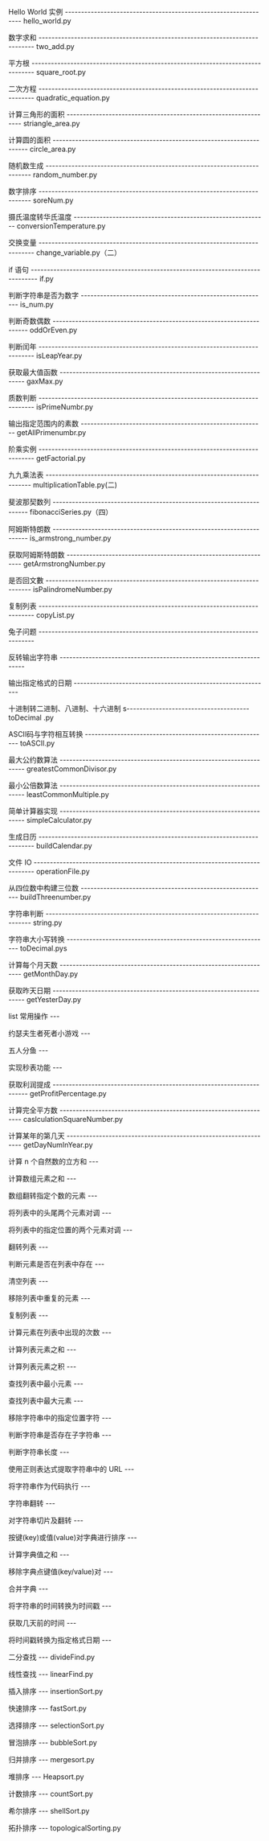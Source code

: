 Hello World 实例	----------------------------------------------------------------	hello_world.py

数字求和	----------------------------------------------------------------------------	two_add.py

平方根	-------------------------------------------------------------------------------	square_root.py

二次方程	----------------------------------------------------------------------------	quadratic_equation.py

计算三角形的面积	----------------------------------------------------------------	striangle_area.py

计算圆的面积	----------------------------------------------------------------------	circle_area.py

随机数生成	-------------------------------------------------------------------------	random_number.py

数字排序	---------------------------------------------------------------------------	soreNum.py

摄氏温度转华氏温度	------------------------------------------------------------	conversionTemperature.py

交换变量	----------------------------------------------------------------------------	change_variable.py（二）

if 语句	--------------------------------------------------------------------------------	if.py

判断字符串是否为数字	----------------------------------------------------------	is_num.py

判断奇数偶数	----------------------------------------------------------------------	oddOrEven.py

判断闰年	----------------------------------------------------------------------------	isLeapYear.py

获取最大值函数	-------------------------------------------------------------------	gaxMax.py

质数判断	----------------------------------------------------------------------------	isPrimeNumbr.py

输出指定范围内的素数	---------------------------------------------------------	getAllPrimenumbr.py

阶乘实例	----------------------------------------------------------------------------	getFactorial.py

九九乘法表	-------------------------------------------------------------------------	multiplicationTable.py(二)

斐波那契数列	----------------------------------------------------------------------	fibonacciSeries.py（四）

阿姆斯特朗数	----------------------------------------------------------------------	is_armstrong_number.py

获取阿姆斯特朗数	----------------------------------------------------------------	getArmstrongNumber.py

是否回文數	-------------------------------------------------------------------------	isPalindromeNumber.py

复制列表	----------------------------------------------------------------------------	copyList.py

兔子问题	----------------------------------------------------------------------------

反转输出字符串	-------------------------------------------------------------------

输出指定格式的日期	-------------------------------------------------------------

十进制转二进制、八进制、十六进制	s--------------------------------------	toDecimal .py

ASCII码与字符相互转换	---------------------------------------------------------	toASCII.py

最大公约数算法	-------------------------------------------------------------------	greatestCommonDivisor.py

最小公倍数算法	-------------------------------------------------------------------	leastCommonMultiple.py

简单计算器实现	-------------------------------------------------------------------	simpleCalculator.py

生成日历	----------------------------------------------------------------------------	buildCalendar.py

文件 IO	------------------------------------------------------------------------------	operationFile.py

从四位数中构建三位数	----------------------------------------------------------	buildThreenumber.py

字符串判断	-------------------------------------------------------------------------	string.py

字符串大小写转换	---------------------------------------------------------------	toDecimal.pys

计算每个月天数	------------------------------------------------------------------	getMonthDay.py

获取昨天日期	---------------------------------------------------------------------	getYesterDay.py

list 常用操作	---

约瑟夫生者死者小游戏	---

五人分鱼	---

实现秒表功能	---	

获取利润提成	----------------------------------------------------------------------	getProfitPercentage.py

计算完全平方数	------------------------------------------------------------------	caslculationSquareNumber.py

计算某年的第几天	----------------------------------------------------------------	getDayNumInYear.py

计算 n 个自然数的立方和	---

计算数组元素之和	---

数组翻转指定个数的元素	---

将列表中的头尾两个元素对调	---

将列表中的指定位置的两个元素对调	---

翻转列表	---

判断元素是否在列表中存在	---

清空列表	---

移除列表中重复的元素	---

复制列表	---

计算元素在列表中出现的次数	---

计算列表元素之和	---

计算列表元素之积	---

查找列表中最小元素	---

查找列表中最大元素	---

移除字符串中的指定位置字符	---

判断字符串是否存在子字符串	---

判断字符串长度	---

使用正则表达式提取字符串中的 URL	---

将字符串作为代码执行	---

字符串翻转	---

对字符串切片及翻转	---

按键(key)或值(value)对字典进行排序	---

计算字典值之和	---

移除字典点键值(key/value)对	---

合并字典	---

将字符串的时间转换为时间戳	---

获取几天前的时间	---

将时间戳转换为指定格式日期	---

二分查找	---	divideFind.py

线性查找	---	 linearFind.py

插入排序	---	insertionSort.py

快速排序	---	fastSort.py

选择排序	---	selectionSort.py

冒泡排序	---	bubbleSort.py

归并排序	---	mergesort.py

堆排序	---	Heapsort.py

计数排序	---	countSort.py

希尔排序	---	shellSort.py

拓扑排序	---	topologicalSorting.py